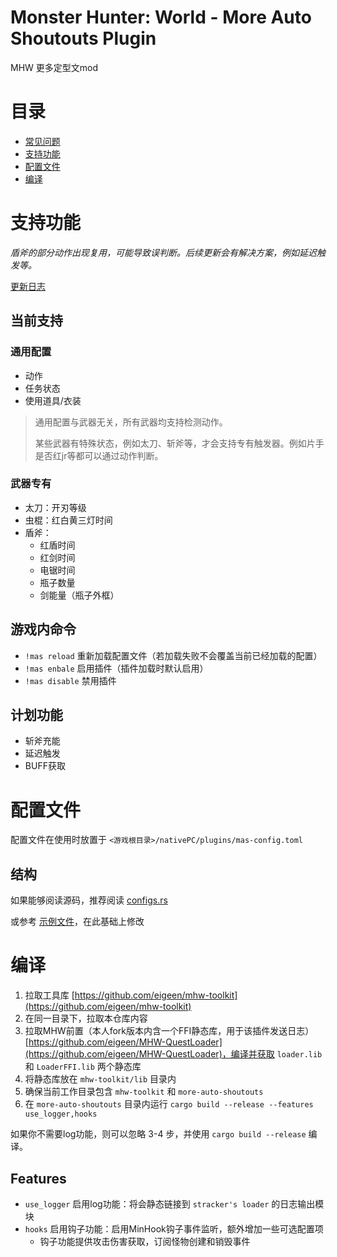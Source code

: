 # Monster Hunter: World - More Auto Shoutouts Plugin

MHW 更多定型文mod

# 目录

- [常见问题](https://git.eigeen.com/eigeen/more-auto-shoutouts-docs)
- [支持功能](#支持功能)
- [配置文件](#配置文件)
- [编译](#编译)

# 支持功能

*盾斧的部分动作出现复用，可能导致误判断。后续更新会有解决方案，例如延迟触发等。*

[更新日志](CHANGELOG.md)

## 当前支持

### 通用配置

- 动作
- 任务状态
- 使用道具/衣装

> 通用配置与武器无关，所有武器均支持检测动作。
> 
> 某些武器有特殊状态，例如太刀、斩斧等，才会支持专有触发器。例如片手是否红jr等都可以通过动作判断。

### 武器专有

- 太刀：开刃等级
- 虫棍：红白黄三灯时间
- 盾斧：
    - 红盾时间
    - 红剑时间
    - 电锯时间
    - 瓶子数量
    - 剑能量（瓶子外框）

## 游戏内命令

- `!mas reload` 重新加载配置文件（若加载失败不会覆盖当前已经加载的配置）
- `!mas enbale` 启用插件（插件加载时默认启用）
- `!mas disable` 禁用插件

## 计划功能

- 斩斧充能
- 延迟触发
- BUFF获取

# 配置文件

配置文件在使用时放置于 `<游戏根目录>/nativePC/plugins/mas-config.toml`

## 结构

如果能够阅读源码，推荐阅读 [configs.rs](src/configs.rs)

或参考 [示例文件](mas-config.example.toml)，在此基础上修改

# 编译

1. 拉取工具库 [https://github.com/eigeen/mhw-toolkit](https://github.com/eigeen/mhw-toolkit)
2. 在同一目录下，拉取本仓库内容
3. 拉取MHW前置（本人fork版本内含一个FFI静态库，用于该插件发送日志） [https://github.com/eigeen/MHW-QuestLoader](https://github.com/eigeen/MHW-QuestLoader)，编译并获取 `loader.lib` 和 `LoaderFFI.lib` 两个静态库
4. 将静态库放在 `mhw-toolkit/lib` 目录内
5. 确保当前工作目录包含 `mhw-toolkit` 和 `more-auto-shoutouts`
6. 在 `more-auto-shoutouts` 目录内运行 `cargo build --release --features use_logger,hooks`

如果你不需要log功能，则可以忽略 3-4 步，并使用 `cargo build --release` 编译。

## Features

- `use_logger` 启用log功能：将会静态链接到 `stracker's loader` 的日志输出模块
- `hooks` 启用钩子功能：启用MinHook钩子事件监听，额外增加一些可选配置项
  - 钩子功能提供攻击伤害获取，订阅怪物创建和销毁事件
